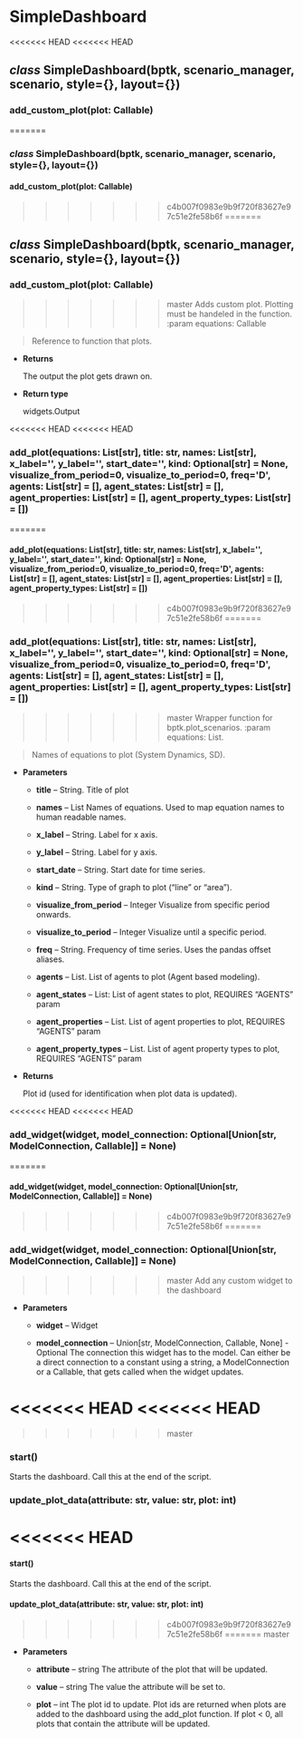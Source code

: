 # SimpleDashboard


<<<<<<< HEAD
<<<<<<< HEAD
## _class_ SimpleDashboard(bptk, scenario_manager, scenario, style={}, layout={})

### add_custom_plot(plot: Callable)
=======
### _class_ SimpleDashboard(bptk, scenario_manager, scenario, style={}, layout={})

#### add_custom_plot(plot: Callable)
>>>>>>> c4b007f0983e9b9f720f83627e97c51e2fe58b6f
=======
## _class_ SimpleDashboard(bptk, scenario_manager, scenario, style={}, layout={})

### add_custom_plot(plot: Callable)
>>>>>>> master
Adds custom plot. Plotting must be handeled in the function.
:param equations: Callable

> Reference to function that plots.


* **Returns**

    The output the plot gets drawn on.



* **Return type**

    widgets.Output



<<<<<<< HEAD
<<<<<<< HEAD
### add_plot(equations: List[str], title: str, names: List[str], x_label='', y_label='', start_date='', kind: Optional[str] = None, visualize_from_period=0, visualize_to_period=0, freq='D', agents: List[str] = [], agent_states: List[str] = [], agent_properties: List[str] = [], agent_property_types: List[str] = [])
=======
#### add_plot(equations: List[str], title: str, names: List[str], x_label='', y_label='', start_date='', kind: Optional[str] = None, visualize_from_period=0, visualize_to_period=0, freq='D', agents: List[str] = [], agent_states: List[str] = [], agent_properties: List[str] = [], agent_property_types: List[str] = [])
>>>>>>> c4b007f0983e9b9f720f83627e97c51e2fe58b6f
=======
### add_plot(equations: List[str], title: str, names: List[str], x_label='', y_label='', start_date='', kind: Optional[str] = None, visualize_from_period=0, visualize_to_period=0, freq='D', agents: List[str] = [], agent_states: List[str] = [], agent_properties: List[str] = [], agent_property_types: List[str] = [])
>>>>>>> master
Wrapper function for bptk.plot_scenarios.
:param equations: List.

> Names of equations to plot (System Dynamics, SD).


* **Parameters**

    
    * **title** – String.
    Title of plot


    * **names** – List
    Names of equations. Used to map equation names to human readable names.


    * **x_label** – String.
    Label for x axis.


    * **y_label** – String.
    Label for y axis.


    * **start_date** – String.
    Start date for time series.


    * **kind** – String.
    Type of graph to plot (“line” or “area”).


    * **visualize_from_period** – Integer
    Visualize from specific period onwards.


    * **visualize_to_period** – Integer
    Visualize until a specific period.


    * **freq** – String.
    Frequency of time series. Uses the pandas offset aliases.


    * **agents** – List.
    List of agents to plot (Agent based modeling).


    * **agent_states** – List:
    List of agent states to plot, REQUIRES “AGENTS” param


    * **agent_properties** – List.
    List of agent properties to plot, REQUIRES “AGENTS” param


    * **agent_property_types** – List.
    List of agent property types to plot, REQUIRES “AGENTS” param



* **Returns**

    Plot id (used for identification when plot data is updated).

<<<<<<< HEAD
<<<<<<< HEAD
### add_widget(widget, model_connection: Optional[Union[str, ModelConnection, Callable]] = None)
=======


#### add_widget(widget, model_connection: Optional[Union[str, ModelConnection, Callable]] = None)
>>>>>>> c4b007f0983e9b9f720f83627e97c51e2fe58b6f
=======
### add_widget(widget, model_connection: Optional[Union[str, ModelConnection, Callable]] = None)
>>>>>>> master
Add any custom widget to the dashboard


* **Parameters**

    
    * **widget** – Widget


    * **model_connection** – Union[str, ModelConnection, Callable, None] - Optional
    The connection this widget has to the model. Can either be a direct connection to a constant using a string, a ModelConnection or a Callable, that gets called when the widget updates.


<<<<<<< HEAD
<<<<<<< HEAD
=======
>>>>>>> master
### start()
Starts the dashboard. Call this at the end of the script.


### update_plot_data(attribute: str, value: str, plot: int)
<<<<<<< HEAD
=======

#### start()
Starts the dashboard. Call this at the end of the script.


#### update_plot_data(attribute: str, value: str, plot: int)
>>>>>>> c4b007f0983e9b9f720f83627e97c51e2fe58b6f
=======
>>>>>>> master

* **Parameters**

    
    * **attribute** – string
    The attribute of the plot that will be updated.


    * **value** – string
    The value the attribute will be set to.


    * **plot** – int
    The plot id to update. Plot ids are returned when plots are added to the dashboard using the add_plot function.
    If plot < 0, all plots that contain the attribute will be updated.
